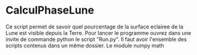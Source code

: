 # CalculPhaseLune
Ce script permet de savoir quel pourcentage de la surface eclairee de la Lune est visible depuis la Terre.
Pour lancer le programme ouvrez dans une invite de commande python le script "Run.py".
Il faut avoir l'ensemble des scripts contenus dans un même dossier.
Le module numpy math
